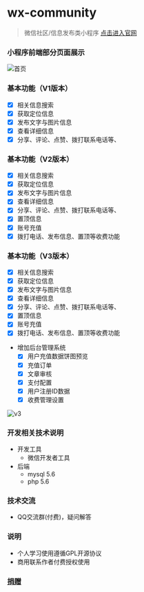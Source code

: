 # wx-community
> 微信社区/信息发布类小程序 [点击进入官网](http://m.it-1024.net)

### 小程序前端部分页面展示

![](https://i.loli.net/2020/09/02/4PEyUdz8mFxY1ZN.png "首页")

### 基本功能（V1版本）
- [x]  相关信息搜索
- [x]  获取定位信息
- [x]  发布文字与图片信息
- [x]  查看详细信息
- [x]  分享、评论、点赞、拨打联系电话等、

### 基本功能（V2版本）
- [x]  相关信息搜索
- [x]  获取定位信息
- [x]  发布文字与图片信息
- [x]  查看详细信息
- [x]  分享、评论、点赞、拨打联系电话等、
- [x]  置顶信息
- [x]  账号充值
- [x]  拨打电话、发布信息、置顶等收费功能

### 基本功能（V3版本）
- [x]  相关信息搜索
- [x]  获取定位信息
- [x]  发布文字与图片信息
- [x]  查看详细信息
- [x]  分享、评论、点赞、拨打联系电话等、
- [x]  置顶信息
- [x]  账号充值
- [x]  拨打电话、发布信息、置顶等收费功能

- 增加后台管理系统
    - [x]  用户充值数据饼图预览
    - [x]  充值订单
    - [x]  文章审核
    - [x]  支付配置
    - [x]  用户注册ID数据
    - [x]  收费管理设置

![](https://s2.loli.net/2022/04/11/cVmCg93PotqG7FE.png "v3")

### 开发相关技术说明
- 开发工具
  - 微信开发者工具
- 后端
  - mysql 5.6
  - php 5.6


### 技术交流
- QQ交流群(付费)，疑问解答
      <a target="_blank" style="vertical-align: text-bottom;" href="http://m.it-1024.net/qqun.php" rel="nofollow"><img src="https://camo.githubusercontent.com/c57758b9528d6fd7b961a3c7322277a749c6a259fc651471f2c1d4347c64f7e6/687474703a2f2f7075622e69647171696d672e636f6d2f7770612f696d616765732f67726f75702e706e67" alt="" data-canonical-src="http://pub.idqqimg.com/wpa/images/group.png" style="max-width:100%;"></a>

### 说明
- 个人学习使用遵循GPL开源协议
- 商用联系作者付费授权使用

### [捐赠](http://m.it-1024.net/wxpay.html)

























